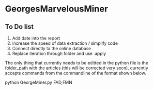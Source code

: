 # GeorgesMarvelousMiner
## To Do list 

1) Add date into the report
2) Increase the speed of data extraction / simplify code
3) Connect directly to the online database
4) Replace iteration through folder and use .apply

The only thing that currently needs to be editted in the python file is the folder_path with the articles (this will be corrected very soon), currently accepts commands from the commandline of the format shown below. 

python GeorgeMiner.py FAD,FMN
